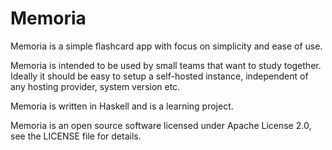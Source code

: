 
# Memoria

Memoria is a simple flashcard app with focus on simplicity and ease of use.

Memoria is intended to be used by small teams that want to study together.
Ideally it should be easy to setup a self-hosted instance, independent of any
hosting provider, system version etc.

Memoria is written in Haskell and is a learning project.

Memoria is an open source software licensed under Apache License 2.0, see the
LICENSE file for details.

